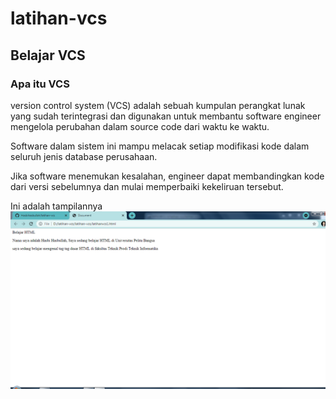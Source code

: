 # latihan-vcs
## Belajar VCS

### Apa itu VCS

 <p>version control system (VCS) adalah sebuah kumpulan perangkat lunak yang sudah terintegrasi dan digunakan untuk membantu software engineer mengelola perubahan dalam source code dari waktu ke waktu.<p>

<p>Software dalam sistem ini mampu melacak setiap modifikasi kode dalam seluruh jenis database perusahaan. 

Jika software menemukan kesalahan, engineer dapat membandingkan kode dari versi sebelumnya dan mulai memperbaiki kekeliruan tersebut.<p>

Ini adalah tampilannya
![Gambar 1](screenshoot/ss1.png)